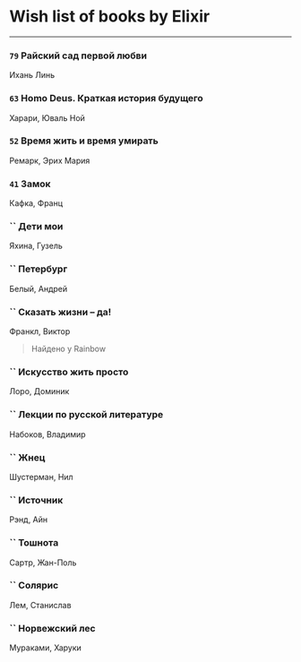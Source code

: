# Wish list of books by Elixir
---

### `79` Райский сад первой любви
Ихань Линь

### `63` Homo Deus. Краткая история будущего
Харари, Юваль Ной

### `52` Время жить и время умирать
Ремарк, Эрих Мария

### `41` Замок
Кафка, Франц

### `` Дети мои
Яхина, Гузель

### `` Петербург
Белый, Андрей

### `` Сказать жизни – да!
Франкл, Виктор
> Найдено у Rainbow

### `` Искусство жить просто
Лоро, Доминик

### `` Лекции по русской литературе
Набоков, Владимир

### `` Жнец
Шустерман, Нил

### `` Источник
Рэнд, Айн

### `` Тошнота
Сартр, Жан-Поль

### `` Солярис
Лем, Станислав

### `` Норвежский лес
Мураками, Харуки

